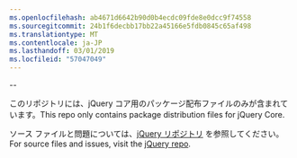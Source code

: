 ```yaml
---
ms.openlocfilehash: ab4671d6642b90d0b4ecdc09fde8e0dcc9f74558
ms.sourcegitcommit: 24b1f6decbb17bb22a45166e5fdb0845c65af498
ms.translationtype: MT
ms.contentlocale: ja-JP
ms.lasthandoff: 03/01/2019
ms.locfileid: "57047049"
---
```

--

<span data-ttu-id="e73c4-101">このリポジトリには、jQuery コア用のパッケージ配布ファイルのみが含まれています。</span><span class="sxs-lookup"><span data-stu-id="e73c4-101">This repo only contains package distribution files for jQuery Core.</span></span>

<span data-ttu-id="e73c4-102">ソース ファイルと問題については、[jQuery リポジトリ](https://github.com/jquery/jquery) を参照してください。</span><span class="sxs-lookup"><span data-stu-id="e73c4-102">For source files and issues, visit the [jQuery repo](https://github.com/jquery/jquery).</span></span>
